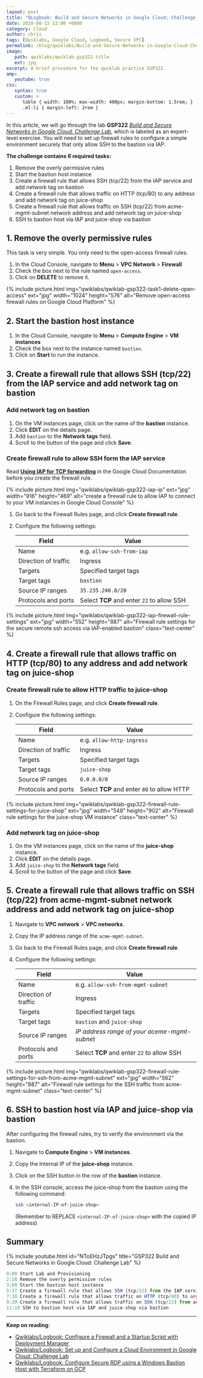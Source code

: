 ```yaml
---
layout: post
title: "QLogbook: Build and Secure Networks in Google Cloud: Challenge Lab"
date: 2020-08-15 12:00 +0800
category: Cloud
author: chris
tags: [Qwiklabs, Google Cloud, Logbook, Secure VPC]
permalink: /blog/qwiklabs/Build-and-Secure-Networks-in-Google-Cloud-Challenge-Lab
image: 
   path: qwiklabs/qwiklab-gsp322-title
   ext: jpg
excerpt: A brief procedure for the qwiklab practice GSP322.
amp:
   youtube: true
css:
   syntax: true
   custom: >
      table { width: 100%; max-width: 400px; margin-bottom: 1.5rem; }
      .ml-li { margin-left: 2rem }
---
```


In this article, we will go through the lab **GSP322** _[Build and Secure Networks in Google Cloud: Challenge Lab](https://www.qwiklabs.com/focuses/12068?parent=catalog)_, which is labeled as an expert-level exercise. You will need to set up firewall rules to configure a simple environment securely that only allow SSH to the bastion via IAP.

**The challenge contains 6 required tasks:**

1. Remove the overly permissive rules
2. Start the bastion host instance
3. Create a firewall rule that allows SSH (tcp/22) from the IAP service and add network tag on bastion
4. Create a firewall rule that allows traffic on HTTP (tcp/80) to any address and add network tag on juice-shop
5. Create a firewall rule that allows traffic on SSH (tcp/22) from acme-mgmt-subnet network address and add network tag on juice-shop
6. SSH to bastion host via IAP and juice-shop via bastion


## 1. Remove the overly permissive rules

This task is very simple. You only need to the open-access firewall rules.

1. In the Cloud Console, navigate to **Menu** > **VPC Network** > **Firewall**
2. Check the box next to the rule named `open-access`.
3. Click on **DELETE** to remove it.

{% include picture.html img="qwiklabs/qwiklab-gsp322-task1-delete-open-access" ext="jpg" width="1024" height="576" alt="Remove open-access firewall rules on Google Cloud Platform" %}

## 2. Start the bastion host instance

1. In the Cloud Console, navigate to **Menu** > **Compute Engine** > **VM instances**
2. Check the box next to the instance named `bastion`.
3. Click on **Start** to run the instance.

## 3. Create a firewall rule that allows SSH (tcp/22) from the IAP service and add network tag on bastion

### Add network tag on bastion

1. On the VM instances page, click on the name of the **bastion** instance.
2. Click **EDIT** on the details page.
3. Add `bastion` to the **Network tags** field.
4. Scroll to the button of the page and click **Save**.

### Create firewall rule to allow SSH form the IAP service

Read [**Using IAP for TCP forwarding**](https://cloud.google.com/iap/docs/using-tcp-forwarding#create-firewall-rule) in the Google Cloud Documentation before you create the firewall rule.

{% include picture.html img="qwiklabs/qwiklab-gsp322-iap-ip" ext="jpg" width="916" height="469" alt="create a firewall rule to allow IAP to connect to your VM instances in Google Cloud Console" %}

1. Go back to the Firewall Rules page, and click **Create firewall rule**.
2. Configure the following settings:

   |  Field    |   Value    |
   | ---       | ---        |
   | Name | e.g. `allow-ssh-from-iap` |
   | Direction of traffic | Ingress |
   | Targets | Specified target tags |
   | Target tags | `bastion` |
   | Source IP ranges | `35.235.240.0/20` |
   | Protocols and ports | Select **TCP** and enter `22` to allow SSH |

{% include picture.html img="qwiklabs/qwiklab-gsp322-iap-firewall-rule-settings" ext="jpg" width="552" height="887" alt="Firewall rule settings for the secure remote ssh access via IAP-enabled bastion" class="text-center" %}

## 4. Create a firewall rule that allows traffic on HTTP (tcp/80) to any address and add network tag on juice-shop

### Create firewall rule to allow HTTP traffic to juice-shop

1. On the Firewall Rules page, and click **Create firewall rule**.
2. Configure the following settings:

   |  Field    |   Value    |
   | ---       | ---        |
   | Name | e.g. `allow-http-ingress` |
   | Direction of traffic | Ingress |
   | Targets | Specified target tags |
   | Target tags | `juice-shop` |
   | Source IP ranges | `0.0.0.0/0` |
   | Protocols and ports | Select **TCP** and enter `80` to allow HTTP |

{% include picture.html img="qwiklabs/qwiklab-gsp322-firewall-rule-settings-for-juice-shop" ext="jpg" width="548" height="902" alt="Firewall rule settings for the juice-shop VM instance" class="text-center" %}

### Add network tag on juice-shop

1. On the VM instances page, click on the name of the **juice-shop** instance.
2. Click **EDIT** on the details page.
3. Add `juice-shop` to the **Network tags** field.
4. Scroll to the button of the page and click **Save**.

## 5. Create a firewall rule that allows traffic on SSH (tcp/22) from acme-mgmt-subnet network address and add network tag on juice-shop

1. Navigate to **VPC network** > **VPC networks**.
2. Copy the IP address range of the `acme-mgmt-subnet`.
3. Go back to the Firewall Rules page, and click **Create firewall rule**.
4. Configure the following settings:

   |  Field    |   Value    |
   | ---       | ---        |
   | Name | e.g. `allow-ssh-from-mgmt-subnet` |
   | Direction of traffic | Ingress |
   | Targets | Specified target tags |
   | Target tags | `bastion` and `juice-shop` |
   | Source IP ranges | _IP address range of your aceme-mgmt-subnet_ |
   | Protocols and ports | Select **TCP** and enter `22` to allow SSH |

{% include picture.html img="qwiklabs/qwiklab-gsp322-firewall-rule-settings-for-ssh-from-acme-mgmt-subnet" ext="jpg" width="562" height="887" alt="Firewall rule settings for the SSH traffic from acme-mgmt-subnet" class="text-center" %}

## 6. SSH to bastion host via IAP and juice-shop via bastion

After configuring the firewall rules, try to verify the environment via the bastion.

1. Navigate to **Compute Engine** > **VM instances**.
2. Copy the Internal IP of the **juice-shop** instance.
3. Click on the SSH button in the row of the **bastion** instance.
3. In the SSH console, access the juice-shop from the bastion using the following command:

   ```bash
   ssh <internal-IP-of-juice-shop>
   ```

   (Remember to REPLACE `<internal-IP-of-juice-shop>` with the copied IP address)

## Summary

{% include youtube.html id="NToEHzJTpgs" title="GSP322 Build and Secure Networks in Google Cloud: Challenge Lab" %}

```ts
0:00 Start Lab and Provisioning
2:18 Remove the overly permissive rules
3:00 Start the bastion host instance
5:37 Create a firewall rule that allows SSH (tcp/22) from the IAP service and add network tag on bastion
7:30 Create a firewall rule that allows traffic on HTTP (tcp/80) to any address and add network tag on juice-shop
9:20 Create a firewall rule that allows traffic on SSH (tcp/22) from acme-mgmt-subnet
11:18 SSH to bastion host via IAP and juice-shop via bastion
```

* * *

**Keep on reading**:

- [Qwiklabs/Logbook: Configure a Firewall and a Startup Script with Deployment Manager](/blog/qwiklabs/Configure-a-Firewall-and-a-Startup-Script-with-Deployment-Manager)
- [Qwiklabs/Logbook: Set up and Configure a Cloud Environment in Google Cloud: Challenge Lab](/blog/qwiklabs/Set-up-and-Configure-a-Cloud-Environment-in-Google-Cloud-Challenge-Lab)
- [Qwiklabs/Logbook: Configure Secure RDP using a Windows Bastion Host with Terraform on GCP](/blog/qwiklabs/Configure-Windows-Bastion-Host-with-Terraform-on-GCP)